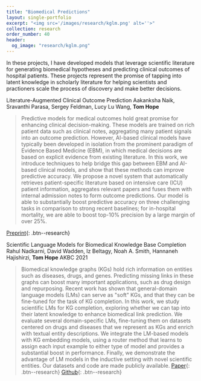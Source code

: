 ```yaml
---
title: "Biomedical Predictions"
layout: single-portfolio
excerpt: "<img src='/images/research/kglm.png' alt=''>"
collection: research
order_number: 40
header: 
  og_image: "research/kglm.png"
---
```


In these projects, I have developed models that leverage scientific literature for generating biomedical hypotheses and predicting clinical outcomes of hospital patients. These projects represent the promise of tapping into latent knowledge in scholarly literature for helping scientists and practioners scale the process of discovery and make better decisions.


Literature-Augmented Clinical Outcome Prediction
Aakanksha Naik, Sravanthi Parasa, Sergey Feldman, Lucy Lu Wang, **Tom Hope**

> Predictive models for medical outcomes hold great promise for enhancing clinical decision-making. These models are trained on rich patient data such as clinical notes, aggregating many patient signals into an outcome prediction. However, AI-based clinical models have typically been developed in isolation from the prominent paradigm of Evidence Based Medicine (EBM), in which medical decisions are based on explicit evidence from existing literature. In this work, we introduce techniques to help bridge this gap between EBM and AI-based clinical models, and show that these methods can improve predictive accuracy. We propose a novel system that automatically retrieves patient-specific literature based on intensive care (ICU) patient information, aggregates relevant papers and fuses them with internal admission notes to form outcome predictions. Our model is able to substantially boost predictive accuracy on three challenging tasks in comparison to strong recent baselines; for in-hospital mortality, we are able to boost top-10% precision by a large margin of over 25%.


[Preprint](https://arxiv.org/abs/2111.08374){: .btn--research}


Scientific Language Models for Biomedical Knowledge Base Completion
Rahul Nadkarni, David Wadden, Iz Beltagy, Noah A. Smith, Hannaneh Hajishirzi, **Tom Hope**
AKBC 2021


> Biomedical knowledge graphs (KGs) hold rich information on entities such as diseases, drugs, and genes. Predicting missing links in these graphs can boost many important applications, such as drug design and repurposing. Recent work has shown that general-domain language models (LMs) can serve as "soft" KGs, and that they can be fine-tuned for the task of KG completion. In this work, we study scientific LMs for KG completion, exploring whether we can tap into their latent knowledge to enhance biomedical link prediction. We evaluate several domain-specific LMs, fine-tuning them on datasets centered on drugs and diseases that we represent as KGs and enrich with textual entity descriptions. We integrate the LM-based models with KG embedding models, using a router method that learns to assign each input example to either type of model and provides a substantial boost in performance. Finally, we demonstrate the advantage of LM models in the inductive setting with novel scientific entities. Our datasets and code are made publicly available.
[Paper](https://arxiv.org/abs/2106.09700){: .btn--research} [Github](https://github.com/rahuln/lm-bio-kgc){: .btn--research}

<!-- [Paper](/files/pdf/research/PolMeth 2019 Poster.pdf){: .btn--research} -->
